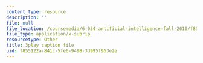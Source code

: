 ```yaml
---
content_type: resource
description: ''
file: null
file_location: /coursemedia/6-034-artificial-intelligence-fall-2010/f855122a841c5fe694983d995f953e2e_6nDqY8MPLDM.vtt
file_type: application/x-subrip
resourcetype: Other
title: 3play caption file
uid: f855122a-841c-5fe6-9498-3d995f953e2e
---
```

